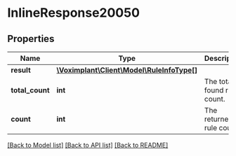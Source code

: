 # InlineResponse20050

## Properties
Name | Type | Description | Notes
------------ | ------------- | ------------- | -------------
**result** | [**\Voximplant\Client\Model\RuleInfoType[]**](RuleInfoType.md) |  | [optional] 
**total_count** | **int** | The total found rule count. | [optional] 
**count** | **int** | The returned rule count. | [optional] 

[[Back to Model list]](../README.md#documentation-for-models) [[Back to API list]](../README.md#documentation-for-api-endpoints) [[Back to README]](../README.md)


